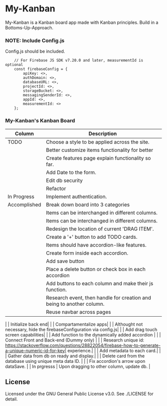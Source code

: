 # My-Kanban
My-Kanban is a Kanban board app made with Kanban principles.
Build in a Bottoms-Up-Approach.

### NOTE: Include Config.js
Config.js should be included.
```.hmtl
    // For Firebase JS SDK v7.20.0 and later, measurementId is optional
    const firebaseConfig = {
        apiKey: <>,
        authDomain: <>,
        databaseURL: <>,
        projectId: <>,
        storageBucket: <>,
        messagingSenderId: <>,
        appId: <>,
        measurementId: <>
    };
```

### My-Kanban's Kanban Board

| Column             | Description                                    |
|--------------------|------------------------------------------------|
|TODO                | Choose a style to be applied across the site. |
|                    | Better customize items functionality for better |
|                    | Create features page explain functionality so far.|
|                    | Add Date to the form.|
|                    | Edit db security |
|                    | Refactor |
| In Progress        | Implement authentication. |
| Accomplished       | Break down board into 3 categories             |
|                    | Items can be interchanged in different columns.|
|                    | Items can be interchanged in different columns.|
|                    | Redesign the location of current 'DRAG ITEM'.   |
|                    | Create a '+' button to add TODO cards.          |
|                    | Items should have accordion-like features.|
|                    | Create form inside each accordion.       |
|                    | Add save button|
|                    | Place a delete button or check box in each accordion|
|                    | Add buttons to each column and make their js function. |
|                    | Research event, then handle for creation and being to another column.|
|                    | Reuse navbar across pages |

|                    | Initialize back end|
|                    | Compartamentalize apps|
|                    | Althought not necessary, hide the firebaseConfiguration via config.js|
|                    | Add drag touch screen capabilities|
|                    | Add function to the dynamically added accordion   |
|                    | Connect Front and Back-end (Dummy only)   |
|                    | Research unique id: https://stackoverflow.com/questions/28822054/firebase-how-to-generate-a-unique-numeric-id-for-key| experience.|
|                    | Add metadata to each card.|
|                    | Gather data from db on ready and display.|
|                    | Delete card from the database using unique meta data ID. |
|                    | Fix accordion's arrow upon dataSave. |
| In prgresss        | Upon dragging to other column, update db.   |




## License
Licensed under the GNU General Public License v3.0. See ./LICENSE for detail.
